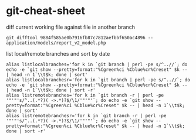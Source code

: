 git-cheat-sheet
===============


diff current working file against file in another branch
```
git difftool 9884f585ae0b7916fb87c7812aefbbf650ac4896 -- application/models/report_v2_model.php
```

list local/remote branches and sort by date
```
alias listlocalbranches='for k in `git branch | perl -pe s/^..//`; do echo -e `git show --pretty=format:"%Cgreen%ci %Cblue%cr%Creset" $k -- | head -n 1`\\t$k; done | sort'
alias listlocalbranchesr='for k in `git branch | perl -pe s/^..//`; do echo -e `git show --pretty=format:"%Cgreen%ci %Cblue%cr%Creset" $k -- | head -n 1`\\t$k; done | sort -r' 
alias listremotebranches='for k in `git branch -r | perl -pe '"'"'s/^..(.*?)( ->.*)?$/\1/'"'"'`; do echo -e `git show --pretty=format:"%Cgreen%ci %Cblue%cr%Creset" $k -- | head -n 1`\\t$k; done | sort'
alias listremotebranchesr='for k in `git branch -r | perl -pe '"'"'s/^..(.*?)( ->.*)?$/\1/'"'"'`; do echo -e `git show --pretty=format:"%Cgreen%ci %Cblue%cr%Creset" $k -- | head -n 1`\\t$k; done | sort -r' 
```
